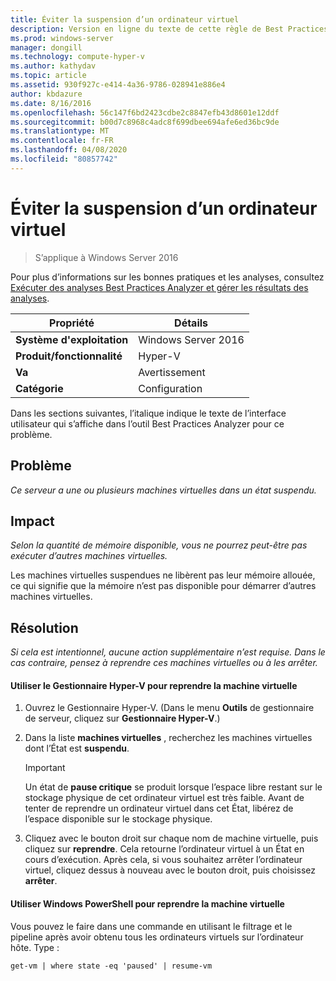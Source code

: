 ```yaml
---
title: Éviter la suspension d’un ordinateur virtuel
description: Version en ligne du texte de cette règle de Best Practices Analyzer.
ms.prod: windows-server
manager: dongill
ms.technology: compute-hyper-v
ms.author: kathydav
ms.topic: article
ms.assetid: 930f927c-e414-4a36-9786-028941e886e4
author: kbdazure
ms.date: 8/16/2016
ms.openlocfilehash: 56c147f6bd2423cdbe2c8847efb43d8601e12ddf
ms.sourcegitcommit: b00d7c8968c4adc8f699dbee694afe6ed36bc9de
ms.translationtype: MT
ms.contentlocale: fr-FR
ms.lasthandoff: 04/08/2020
ms.locfileid: "80857742"
---
```

# <a name="avoid-pausing-a-virtual-machine"></a>Éviter la suspension d’un ordinateur virtuel

>S’applique à Windows Server 2016

Pour plus d’informations sur les bonnes pratiques et les analyses, consultez [Exécuter des analyses Best Practices Analyzer et gérer les résultats des analyses](https://go.microsoft.com/fwlink/p/?LinkID=223177).
  
|Propriété|Détails|  
|-|-|  
|**Système d'exploitation**|Windows Server 2016|  
|**Produit/fonctionnalité**|Hyper-V|  
|**Va**|Avertissement|  
|**Catégorie**|Configuration|  

Dans les sections suivantes, l’italique indique le texte de l’interface utilisateur qui s’affiche dans l’outil Best Practices Analyzer pour ce problème.

## <a name="issue"></a>Problème  
  
*Ce serveur a une ou plusieurs machines virtuelles dans un état suspendu.*  
  
## <a name="impact"></a>Impact  
  
*Selon la quantité de mémoire disponible, vous ne pourrez peut-être pas exécuter d’autres machines virtuelles.*  
  
Les machines virtuelles suspendues ne libèrent pas leur mémoire allouée, ce qui signifie que la mémoire n’est pas disponible pour démarrer d’autres machines virtuelles.  
  
## <a name="resolution"></a>Résolution  
  
*Si cela est intentionnel, aucune action supplémentaire n’est requise. Dans le cas contraire, pensez à reprendre ces machines virtuelles ou à les arrêter.*  
  
#### <a name="use-hyper-v-manager-to-resume-the-virtual-machine"></a>Utiliser le Gestionnaire Hyper-V pour reprendre la machine virtuelle  
  
1.  Ouvrez le Gestionnaire Hyper-V. (Dans le menu **Outils** de gestionnaire de serveur, cliquez sur **Gestionnaire Hyper-V**.)  
  
2.  Dans la liste **machines virtuelles** , recherchez les machines virtuelles dont l’État est **suspendu**.  
  
    > [!IMPORTANT]  
    > Un état de **pause critique** se produit lorsque l’espace libre restant sur le stockage physique de cet ordinateur virtuel est très faible. Avant de tenter de reprendre un ordinateur virtuel dans cet État, libérez de l’espace disponible sur le stockage physique.  
  
3.  Cliquez avec le bouton droit sur chaque nom de machine virtuelle, puis cliquez sur **reprendre**. Cela retourne l’ordinateur virtuel à un État en cours d’exécution. Après cela, si vous souhaitez arrêter l’ordinateur virtuel, cliquez dessus à nouveau avec le bouton droit, puis choisissez **arrêter**.  
  
#### <a name="use-windows-powershell-to-resume-the-virtual-machine"></a>Utiliser Windows PowerShell pour reprendre la machine virtuelle  
  
Vous pouvez le faire dans une commande en utilisant le filtrage et le pipeline après avoir obtenu tous les ordinateurs virtuels sur l’ordinateur hôte. Type :  
  
```  
get-vm | where state -eq 'paused' | resume-vm  
```  
  


